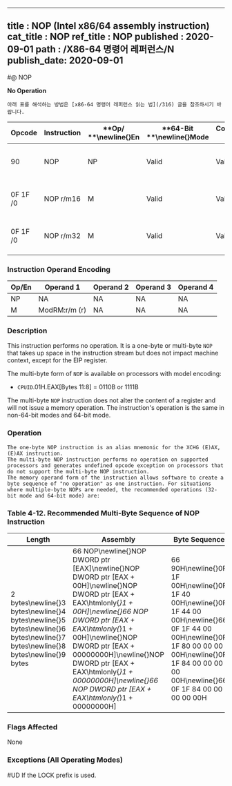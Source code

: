 ----------------------------
title : NOP (Intel x86/64 assembly instruction)
cat_title : NOP
ref_title : NOP
published : 2020-09-01
path : /X86-64 명령어 레퍼런스/N
publish_date: 2020-09-01
----------------------------


#@ NOP

**No Operation**

```lec-info
아래 표를 해석하는 방법은 [x86-64 명령어 레퍼런스 읽는 법](/316) 글을 참조하시기 바랍니다.
```

|**Opcode**|**Instruction**|**Op/ **\newline{}**En**|**64-Bit **\newline{}**Mode**|**Compat/**\newline{}**Leg Mode**|**Description**|
|----------|---------------|------------------------|-----------------------------|---------------------------------|---------------|
|90|NOP|NP|Valid|Valid|One byte no-operation instruction.|
|0F 1F /0|NOP r/m16|M|Valid|Valid|Multi-byte no-operation instruction.|
|0F 1F /0|NOP r/m32|M|Valid|Valid|Multi-byte no-operation instruction.|
### Instruction Operand Encoding


|Op/En|Operand 1|Operand 2|Operand 3|Operand 4|
|-----|---------|---------|---------|---------|
|NP|NA|NA|NA|NA|
|M|ModRM:r/m (r)|NA|NA|NA|
### Description


This instruction performs no operation. It is a one-byte or multi-byte `NOP` that takes up space in the instruction stream but does not impact machine context, except for the EIP register.

The multi-byte form of `NOP` is available on processors with model encoding:

*  `CPUID`.01H.EAX[Bytes 11:8] = 0110B or 1111B

The multi-byte `NOP` instruction does not alter the content of a register and will not issue a memory operation. The instruction's operation is the same in non-64-bit modes and 64-bit mode.


### Operation

```info-verb
The one-byte NOP instruction is an alias mnemonic for the XCHG (E)AX, (E)AX instruction.
The multi-byte NOP instruction performs no operation on supported processors and generates undefined opcode exception on processors that do not support the multi-byte NOP instruction.
The memory operand form of the instruction allows software to create a byte sequence of "no operation" as one instruction. For situations where multiple-byte NOPs are needed, the recommended operations (32-bit mode and 64-bit mode) are: 
```
### Table 4-12.  Recommended Multi-Byte Sequence of NOP Instruction


|**Length**|**Assembly**|**Byte Sequence**|
|----------|------------|-----------------|
|2 bytes\newline{}3 bytes\newline{}4 bytes\newline{}5 bytes\newline{}6 bytes\newline{}7 bytes\newline{}8 bytes\newline{}9 bytes|66 NOP\newline{}NOP DWORD ptr [EAX]\newline{}NOP DWORD ptr [EAX + 00H]\newline{}NOP DWORD ptr [EAX + EAX\htmlonly{*}1 + 00H]\newline{}66 NOP DWORD ptr [EAX + EAX\htmlonly{*}1 + 00H]\newline{}NOP DWORD ptr [EAX + 00000000H]\newline{}NOP DWORD ptr [EAX + EAX\htmlonly{*}1 + 00000000H]\newline{}66 NOP DWORD ptr [EAX + EAX\htmlonly{*}1 + 00000000H]|66 90H\newline{}0F 1F 00H\newline{}0F 1F 40 00H\newline{}0F 1F 44 00 00H\newline{}66 0F 1F 44 00 00H\newline{}0F 1F 80 00 00 00 00H\newline{}0F 1F 84 00 00 00 00 00H\newline{}66 0F 1F 84 00 00 00 00 00H|
### Flags Affected


None

### Exceptions (All Operating Modes)


#UD  If the LOCK prefix is used.

